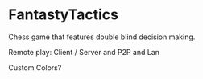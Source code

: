 FantastyTactics
===============

Chess game that features double blind decision making.

Remote play: Client / Server and P2P and Lan

Custom Colors?
